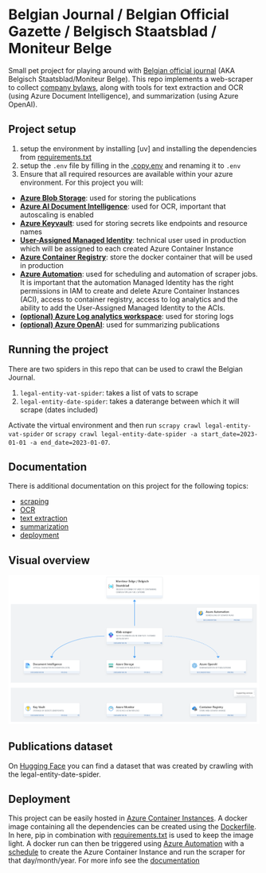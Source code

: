 # Belgian Journal / Belgian Official Gazette / Belgisch Staatsblad / Moniteur Belge
Small pet project for playing around with [Belgian official journal](https://www.ejustice.just.fgov.be/cgi_tsv_pub/welcome.pl) (AKA Belgisch Staatsblad/Moniteur Belge). This repo implements a web-scraper to collect [company bylaws](https://corporatefinanceinstitute.com/resources/management/company-bylaws/), along with tools for text extraction and OCR (using Azure Document Intelligence), and summarization (using Azure OpenAI).

## Project setup
1. setup the environment by installing [uv] and installing the dependencies from [requirements.txt](./requirements.txt)
2. setup the `.env` file by filling in the [.copy.env](.copy.env) and renaming it to `.env`
3. Ensure that all required resources are available within your azure environment. For this project you will:
- **[Azure Blob Storage](https://learn.microsoft.com/en-us/azure/storage/blobs/)**: used for storing the publications
- **[Azure AI Document Intelligence](https://learn.microsoft.com/en-us/azure/ai-services/document-intelligence)**: used for OCR, important that autoscaling is enabled
- **[Azure Keyvault](https://learn.microsoft.com/en-us/azure/key-vault/)**: used for storing secrets like endpoints and resource names
- **[User-Assigned Managed Identity](https://learn.microsoft.com/en-us/entra/identity/managed-identities-azure-resources/overview)**: technical user used in production which will be assigned to each created Azure Container Instance
- **[Azure Container Registry](https://learn.microsoft.com/en-us/azure/container-registry/)**: store the docker container that will be used in production
- **[Azure Automation](https://learn.microsoft.com/en-us/azure/automation/)**: used for scheduling and automation of scraper jobs. It is important that the automation Managed Identity has the right permissions in IAM to create and delete Azure Container Instances (ACI), access to container registry, access to log analytics and the ability to add the User-Assigned Managed Identity to the ACIs.
- **[(optional) Azure Log analytics workspace](https://learn.microsoft.com/en-us/azure/azure-monitor/logs/log-analytics-workspace-overview)**: used for storing logs
- **[(optional) Azure OpenAI](https://learn.microsoft.com/en-us/azure/ai-services/openai/overview)**: used for summarizing publications


## Running the project
There are two spiders in this repo that can be used to crawl the Belgian Journal.
1. `legal-entity-vat-spider`: takes a list of vats to scrape
2. `legal-entity-date-spider`: takes a daterange between which it will scrape (dates included)

Activate the virtual environment and then run `scrapy crawl legal-entity-vat-spider` or `scrapy crawl legal-entity-date-spider -a start_date=2023-01-01 -a end_date=2023-01-07`.

## Documentation
There is additional documentation on this project for the following topics:
- [scraping](documentation/scraping.md)
- [OCR](documentation/ocr.md)
- [text extraction](documentation/extract_text.md)
- [summarization](documentation/summarize.md)
- [deployment](documentation/deployment.md)

## Visual overview
![](documentation/resources/solution.png)

## Publications dataset
On [Hugging Face](https://huggingface.co/datasets/guust-franssens/belgian-journal) you can find a dataset that was created by crawling with the legal-entity-date-spider.

## Deployment
This project can be easily hosted in [Azure Container Instances](https://learn.microsoft.com/en-gb/azure/container-instances/). A docker image containing all the dependencies can be created using the [Dockerfile](Dockerfile). In here, pip in combination with [requirements.txt](requirements.txt) is used to keep the image light.
A docker run can then be triggered using [Azure Automation](https://learn.microsoft.com/en-us/azure/automation/overview) with a 
[schedule](https://learn.microsoft.com/en-us/azure/automation/shared-resources/schedules) to create the Azure Container Instance and run the scraper for that day/month/year. For more info see the [documentation](documentation/deployment.md)
